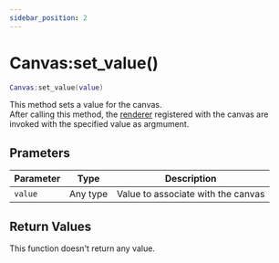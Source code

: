 ```yaml
---
sidebar_position: 2
---
```


# Canvas:set_value()
```lua
Canvas:set_value(value)
```
This method sets a value for the canvas.<br/>
After calling this method, the [renderer](/libs/mapper/RENDER) registered with the canvas are invoked with the specified value as argmument.

## Prameters
|Parameter|Type|Description|
|-|-|-|
|`value`|Any type|Value to associate with the canvas


## Return Values
This function doesn't return any value.